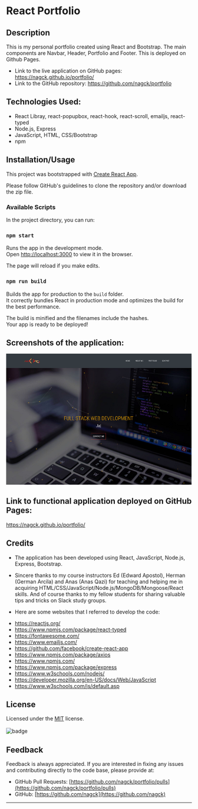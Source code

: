 # React Portfolio
## Description
This is my personal portfolio created using React and Bootstrap. The main components are Navbar, Header, Portfolio and Footer. This is deployed on Github Pages.

- Link to the live application on GitHub pages: https://nagck.github.io/portfolio/
- Link to the GitHub repository: https://github.com/nagck/portfolio

## Technologies Used: 
* React Libray, react-popupbox, react-hook, react-scroll, emailjs, react-typed
* Node.js, Express
* JavaScript, HTML, CSS/Bootstrap
* npm


## Installation/Usage

This project was bootstrapped with [Create React App](https://github.com/facebook/create-react-app).

Please follow GitHub's guidelines to clone the repository and/or download the zip file. 

### Available Scripts

In the project directory, you can run:

### `npm start`

Runs the app in the development mode.\
Open [http://localhost:3000](http://localhost:3000) to view it in the browser.

The page will reload if you make edits.

### `npm run build`

Builds the app for production to the `build` folder.\
It correctly bundles React in production mode and optimizes the build for the best performance.

The build is minified and the filenames include the hashes.\
Your app is ready to be deployed!

## Screenshots of the application:

![image](src/assets/portfolio.png)


## Link to functional application deployed on GitHub Pages:

https://nagck.github.io/portfolio/

## Credits

- The application has been developed using React, JavaScript, Node.js, Express, Bootstrap. 

- Sincere thanks to my course instructors Ed (Edward Apostol), Herman (German Arcila) and Anas (Anas Qazi) for teaching and helping me in acquiring HTML/CSS/JavaScript/Node.js/MongoDB/Mongoose/React  skills. And of course thanks to my fellow students for sharing valuable tips and tricks on Slack study groups.

- Here are some websites that I referred to develop the code:
* https://reactjs.org/
* https://www.npmjs.com/package/react-typed
* https://fontawesome.com/
* https://www.emailjs.com/
* https://github.com/facebook/create-react-app
* https://www.npmjs.com/package/axios
* https://www.npmjs.com/
* https://www.npmjs.com/package/express
* https://www.w3schools.com/nodejs/
* https://developer.mozilla.org/en-US/docs/Web/JavaScript
* https://www.w3schools.com/js/default.asp


## License
Licensed under the [MIT](https://choosealicense.com/licenses/mit/) license.<br><br>
![badge](https://img.shields.io/badge/license-mit-brightgreen)<br />
## Feedback
Feedback is always appreciated. If you are interested in fixing any issues and contributing directly to the code base, please provide at:
- GitHub Pull Requests: [https://github.com/nagck/portfolio/pulls](https://github.com/nagck/portfolio/pulls)
- GitHub: [https://github.com/nagck](https://github.com/nagck)

---
